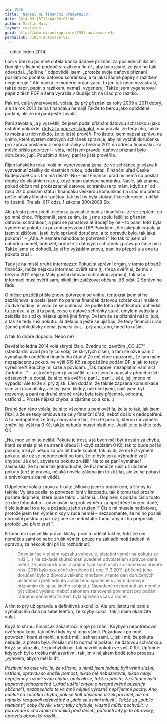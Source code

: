 ```yaml
---
id: 1936
title: 'Napsal mi finanční úřad&#8230;'
date: 2014-03-15T13:44:30+01:00
author: Martin Malý
layout: revision
guid: http://www.misantrop.info/1934-autosave-v1/
permalink: /1934-autosave-v1/
---
```

&#8230; edice leden 2014.

<!--more-->

Loni v březnu po mně chtěla banka daňové přiznání za posledních iks let. Dodejte v listinné podobě s razítkem fin.úř., aby bylo jasné, že jste ho fakt odevzdal. &#8222;Spíš ne,&#8220; odpověděl jsem, &#8222;protože svoje daňové přiznání posílám od počátku datovou schránkou, a ta jaksi žádné papíry s razítkem negeneruje!&#8220; Ale banka je moderní organizace, tu jen tak něco nezastraší, takže papír, papír, s razítkem, nemáš, vygeneruj! Takže jsem vygeneroval papír z těch PDF a žena vyrazila v Budějcích na úřad pro razítko.

Pak mi, celá vynervovaná, volala, že prý přiznání za roky 2009 a 2011 dobrý, ale za rok 2010 že na finančáku nemají! Takže to berou jako opožděné podání, ale že mi paní ještě zavolá.

Paní zavolala, já jí vysvětlil, že jsem podal přiznání datovou schránkou (jako ostatně pokaždé, [i když to poprvé skřípalo](http://www.lupa.cz/clanky/datova-schranka-kontra-urednik/)), ona pravila, že tedy aha, takže to možná u nich někdo, že to ještě prověří. Pro jistotu jsem napsal zprávu na vnitro, které systém datových schránek spravuje, aby mi vytáhli doručenku pro zprávu poslanou z mojí schránky v březnu 2011 na adresu finančáku. Za měsíc přišlo potvrzení &#8211; vida, měl jsem pravdu, daňové přiznání bylo doručeno, jupí. Pouštím z hlavy, paní to jistě prověřila.

Říjen loňského roku: volá mi vynervovaná žena, že ve schránce je výzva k vyzvednutí zásilky do vlastních rukou, odesilatel: Finanční úřad České Budějovice! Co s tím má dělat?! No &#8211; nic! Finanční úřad mi nemá co posílat dopisy do vlastních rukou, když mám datovou schránku. Navíc, jak známo, pokud občan má prokazatelně datovou schránku (a to mám, když z ní od roku 2010 posílám státu i finančáku veškerou komunikaci) a úřad mu přesto pošle nějaký líbesbríf poštou, tak byť by byla stokrát fikce doručení, udělali to špatně. Tralala. §17 odst. 1 zákona 300/2008 Sb.

Ale přesto jsem zvedl telefon a zavolal té paní z finančáku, že se zeptám, co po mně chce. Připomněl jsem se tím, že &#8222;jsme spolu řešili to přiznání datovou schránkou&#8220;, a paní se pamatovala! Bodejť by ne &#8211; to psaní totiž byla vyměřená pokuta za pozdní odevzdání DP! Povídám: &#8222;Ale jaképak copak, já jsem si zjišťoval, jestli bylo správně doručeno, a to opravdu bylo, tak jaká pokuta?&#8220; &#8211; &#8222;Aha. A nemáte náhodou to potvrzení?&#8220; No tak to jsem už náhodou neměl, bohužel, protože z datových schránek zprávy po čase mizí. Takže jsme se dohodli, že si ho vyžádám znovu, paní ho přepošlu a ona tu pokutu zruší.

Tady je na místě druhé intermezzo: Pokud si správní orgán, v tomto případě finančák, může nějakou informaci ověřit sám (tj. třeba ověřit si, že mu v březnu 2011 nějaký Malý poslal datovou schránkou zprávu), tak si tu informaci musí ověřit sám, nikoli tím zatěžovat občana. §6 odst. 2 Správního řádu.

O měsíc později přišlo znovu potvrzení od vnitra, tentokrát jsem si ho zazálohoval a poslal jsem ho paní na finančák datovou schránkou i mailem. Za dvě hodiny mi volá: že se omlouvá, že podle toho identifikátoru dohledali tu zprávu, a že ji ta paní, co se o datové schránky stará, omylem vytiskla a založila do složky nějaké úplně jiné firmy. Ovšem že se přiznání našlo, jupí, a tak že tedy ruší pokutu. Já děkuju a ještě se ujišťuju, že tedy finanční úřad žádné pohledávky nemá, jsme si kvit&#8230; prý ano, ano, hned to ruším.

A tak to dobře dopadlo. Nebo ne?

Devátého ledna 2014 volá skryté číslo. Zvednu to, zavrčím &#8222;CO JE?&#8220; (standardní úvod pro ty co volají ze skrytých čísel), a tam se ozve paní z vymáhacího oddělení finančního úřadu! Že mě chce upozornit, že tam mám nezaplacenou pokutu ve výši 619 Kč za opožděné podání DP, a jak to tedy vyřešíme?! Bouchly mi saze a povídám: &#8222;Tak zaprvé, nezaplatím vám nic! Zadruhé&#8230;&#8220; &#8211; a stručně jsem jí vysvětlil to, co jsem tu napsal v předchozích odstavcích, a dodal, že si to má ověřit u paní&#8230; paní&#8230; ééé, její jméno mi vypadlo! Ale to že si prý zjistí. (Jen dodám, že takhle zapsaná komunikace sice zní dramaticky, ale byl jsem klidný, nekřičel jsem, spíš jsem byl rozverný, a paní na druhé straně drátu byla taky příjemná, ochotná, vstřícná&#8230; Prostě nějaká chyba, a zjistíme co a kde&#8230;)

Druhý den ráno volala, že si to všechno u paní ověřila, že je to tak, jak jsem říkal, a že se tedy omlouvá za celý finanční úřad, neboť došlo k nedopatření. A to nedopatření že tedy narovnáme tím, že u té pokuty, kterou mi vyměřili, změní její výši na 0 Kč, takže nebudu muset platit nic. Jestli je to takhle tedy OK.

&#8222;No, moc se mi to nelíbí. Pokuta je trest, a já bych měl být trestán za chybu, která se stala plně na straně úřadu?! I když zaplatím 0 Kč, tak to bude pořád pokuta, a když někdo za pár let bude koukat, tak uvidí, že mi FÚ vyměřil pokutu, ale už se nebude pídit po tom, že to bylo jen a výhradně vaší chybou! Já chci, abyste tu pokutu zrušili!&#8220; Na to se paní vymáhací zasmušila, že to není tak jednoduché, že FÚ nemůže rušit už uložené pokuty (což je pravda, nějaká novela zákona jim to ztížila), ale že se pobaví s právníkem a dá mi vědět.

Odpoledne volala znovu a říkala: &#8222;Mluvila jsem s právníkem, a šlo by to takhle: Vy jste posílal to potvrzení loni v listopadu, tak k tomu teď prosím pošlete doplnění, které bude takto&#8230; pište si&#8230; Doplnění k podání číslo toato ze dne tohoatoho&#8230; odvolávám se proti výměru za opožděné tvrzení daně, číslo jednací to a to, a požaduju jeho zrušení!&#8220; Číslo mi musela nadiktovat, protože jsem ten výměr nikdy v ruce neměl &#8211; nezapomeňte, že mi ho poslali normální poštou a pak už jsme se nedostali k tomu, aby mi ho přeposlali, protože &#8222;se přeci zruší&#8220;.

K tomu mi i vysvětlila právní kličky, proč to udělat takhle, totiž že oni nemůžou sami od sebe zrušit výměr, pouze na základě mojí žádosti. A opravdu, za několik dní přišlo rozhodnutí:

> Odvolání se v plném rozsahu vyhovuje, platební výměr na pokutu se ruší (&#8230;) Na základě skutečností uvedené odvolatelem správce daně ověřil, že přiznání k dani z příjmů fyzických osob za zdaňovací období roku 2010 bylo skutečně doručeno již dne 11.3.2011, přičemž jeho doručení bylo z důvodu velkého množství v tento den doručených písemností přehlédnuto a založeno společně s jiným daňovým přiznáním do spisu jiného subjektu. Napadené rozhodnutí tak nemělo být vůbec vydáno, neboť zákonem stanovená povinnost pro podání řádného daňového tvrzení byla splněna včas a řádně.

A tím to prý už opravdu a definitivně skončilo. Ale pro jistotu mi paní z vymáhacího dala na sebe telefon, že kdyby cokoli, tak jí mám okamžitě volat.

Když to shrnu: Finančák zašantročil moje přiznání. Kdybych nepotřeboval ověřenou kopii, tak bůhví kdy by si toho všimli. Požadovali po mně potvrzení, které si mohli, a tudíž měli, sehnat sami. Ujistili mě, že pokuta nebude, a přesto byla. Posílali mi to normální poštou, ne datovou schránkou. Když se ukázalo, že pochybili oni, tak navrhli pokutu ve výši 0 Kč. Upřímně: kdybych byl o trošku míň asertivní, tak jim v nějakém bodě toho procesu &#8222;vyhovím, abych měl klid&#8220;.

_Pozitivní na celé věci je, že všichni, s nimiž jsem jednal, byli velmi slušní, vstřícní, opravdu se snažili pomoct, nikdo mě nebuzeroval, nikdo nebyl nepříjemný, uznali svou chybu, omluvili se, takže i přesto, že situace byla papírově jednoznačná (&#8222;úřad udělal chybu a neoprávněně buzeruje občana&#8220;), nezanechalo to ve mně nějaké výrazně nepříjemné pocity. Ano, udělali na začátku chybu, pak se holt důsledně drželi pravidel, ale na námitky reagovali adekvátně a &#8222;dalo se s nimi mluvit&#8220;. Takže za &#8222;public relations&#8220;, coby člověk, který taky chybuje, vlastně můžu pochválit, v porovnání s chováním úředníků před deseti, patnácti lety je to obrovský, opravdu obrovský rozdíl&#8230;_
